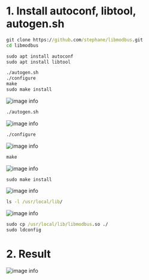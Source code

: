 
# 1. Install autoconf, libtool, autogen.sh

```cmd
git clone https://github.com/stephane/libmodbus.git
cd libmodbus
```
```cmd
sudo apt install autoconf
sudo apt install libtool
```
```cmd
./autogen.sh
./configure
make
sudo make install
```

![image info](./image/autoconf.png)
```cmd
./autogen.sh
```
![image info](./image/libtool.png)
```cmd
./configure
```
![image info](./image/configure.png)
```cmd
make
```
![image info](./image/make.png)
```cmd
sudo make install
```
![image info](./image/make_install.png)

```cmd
ls -l /usr/local/lib/
```
![image info](./image/make_install.png)
```cmd
sudo cp /usr/local/lib/libmodbus.so ./
sudo ldconfig
```

# 2. Result

![image info](./image/register.png)